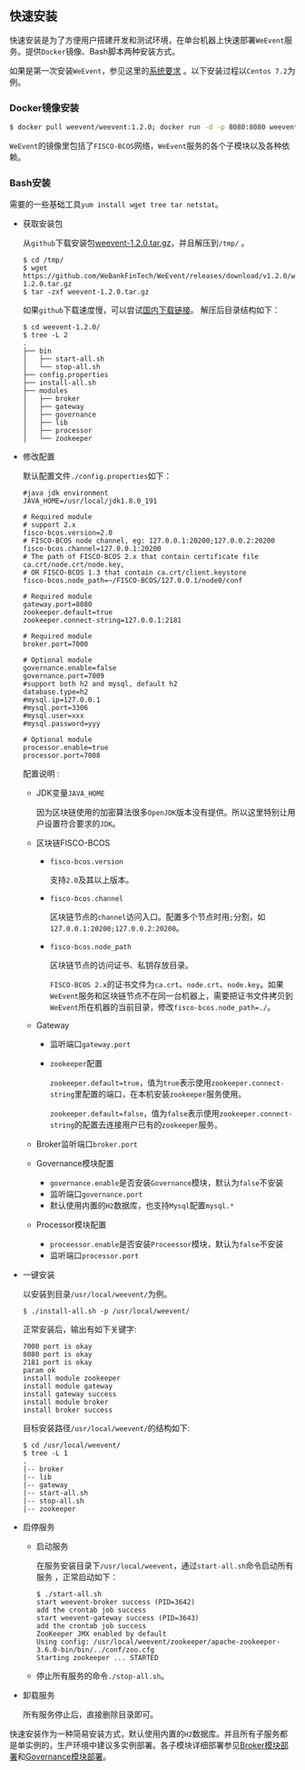 ## 快速安装

快速安装是为了方便用户搭建开发和测试环境，在单台机器上快速部署`WeEvent`服务。提供`Docker`镜像、Bash脚本两种安装方式。

如果是第一次安装`WeEvent`，参见这里的[系统要求](./environment.html) 。以下安装过程以`Centos 7.2`为例。

### Docker镜像安装

  ```bash
  $ docker pull weevent/weevent:1.2.0; docker run -d -p 8080:8080 weevent/weevent:1.2.0 /root/run.sh
  ```

  `WeEvent`的镜像里包括了`FISCO-BCOS`网络，`WeEvent`服务的各个子模块以及各种依赖。


### Bash安装

需要的一些基础工具`yum install wget tree tar netstat`。

- 获取安装包

  从`github`下载安装包[weevent-1.2.0.tar.gz](https://github.com/WeBankFinTech/WeEvent/releases/download/v1.2.0/weevent-1.2.0.tar.gz)，并且解压到`/tmp/` 。

  ```shell
  $ cd /tmp/
  $ wget https://github.com/WeBankFinTech/WeEvent/releases/download/v1.2.0/weevent-1.2.0.tar.gz
  $ tar -zxf weevent-1.2.0.tar.gz
  ```

  如果`github`下载速度慢，可以尝试[国内下载链接](https://www.fisco.com.cn/cdn/weevent/download/releases/v1.2.0/weevent-1.2.0.tar.gz)。
解压后目录结构如下：
  
  ```shell
  $ cd weevent-1.2.0/ 
  $ tree -L 2
  .
  ├── bin
  │   ├── start-all.sh
  │   └── stop-all.sh
  ├── config.properties
  ├── install-all.sh
  ├── modules
  │   ├── broker
  │   ├── gateway
  │   ├── governance
  │   ├── lib
  │   ├── processor
  │   └── zookeeper
  ```
  
- 修改配置

  默认配置文件`./config.properties`如下：

  ```properties
  #java jdk environment
  JAVA_HOME=/usr/local/jdk1.8.0_191
  
  # Required module
  # support 2.x
  fisco-bcos.version=2.0
  # FISCO-BCOS node channel, eg: 127.0.0.1:20200;127.0.0.2:20200
  fisco-bcos.channel=127.0.0.1:20200
  # The path of FISCO-BCOS 2.x that contain certificate file ca.crt/node.crt/node.key,
  # OR FISCO-BCOS 1.3 that contain ca.crt/client.keystore
  fisco-bcos.node_path=~/FISCO-BCOS/127.0.0.1/node0/conf
  
  # Required module
  gateway.port=8080
  zookeeper.default=true
  zookeeper.connect-string=127.0.0.1:2181
  
  # Required module
  broker.port=7000
  
  # Optional module
  governance.enable=false
  governance.port=7009
  #support both h2 and mysql, default h2
  database.type=h2
  #mysql.ip=127.0.0.1
  #mysql.port=3306
  #mysql.user=xxx
  #mysql.password=yyy
  
  # Optional module
  processor.enable=true
  processor.port=7008
  ```
  
  配置说明 :
  
  - JDK变量`JAVA_HOME`
    
    因为区块链使用的加密算法很多`OpenJDK`版本没有提供。所以这里特别让用户设置符合要求的`JDK`。
    
  - 区块链FISCO-BCOS
  
    - `fisco-bcos.version`
  
      支持`2.0`及其以上版本。
  
    - `fisco-bcos.channel`
  
      区块链节点的`channel`访问入口。配置多个节点时用`;`分割，如`127.0.0.1:20200;127.0.0.2:20200`。
  
    - `fisco-bcos.node_path`
  
      区块链节点的访问证书、私钥存放目录。
      
      `FISCO-BCOS 2.x`的证书文件为`ca.crt`、`node.crt`、`node.key`。如果`WeEvent`服务和区块链节点不在同一台机器上，需要把证书文件拷贝到`WeEvent`所在机器的当前目录，修改`fisco-bcos.node_path=./`。
  
  - Gateway
  
    - 监听端口`gateway.port`
  
    - `zookeeper`配置
  
      `zookeeper.default=true`，值为`true`表示使用`zookeeper.connect-string`里配置的端口，在本机安装`zookeeper`服务使用。
  
      `zookeeper.default=false`，值为`false`表示使用`zookeeper.connect-string`的配置去连接用户已有的`zookeeper`服务。
  
  - Broker监听端口`broker.port`
  
  - Governance模块配置
  
    - `governance.enable`是否安装`Governance`模块，默认为`false`不安装
    - 监听端口`governance.port`
    - 默认使用内置的`H2`数据库，也支持`Mysql`配置`mysql.*`
  
  - Processor模块配置
  
    - `proceessor.enable`是否安装`Proceessor`模块，默认为`false`不安装
    - 监听端口`processor.port`
  
- 一键安装

  以安装到目录`/usr/local/weevent/`为例。

  ```shell
  $ ./install-all.sh -p /usr/local/weevent/
  ```

  正常安装后，输出有如下关键字:

  ```
  7000 port is okay
  8080 port is okay
  2181 port is okay
  param ok
  install module zookeeper
  install module gateway 
  install gateway success 
  install module broker 
  install broker success 
  ```

  目标安装路径`/usr/local/weevent/`的结构如下:

  ```shell
  $ cd /usr/local/weevent/
  $ tree -L 1
  .
  |-- broker
  |-- lib
  |-- gateway
  |-- start-all.sh
  |-- stop-all.sh
  |-- zookeeper
  ```

- 启停服务
  - 启动服务

    在服务安装目录下`/usr/local/weevent`，通过`start-all.sh`命令启动所有服务 ，正常启动如下：

    ```shell
    $ ./start-all.sh
    start weevent-broker success (PID=3642)
    add the crontab job success
    start weevent-gateway success (PID=3643)
    add the crontab job success
    ZooKeeper JMX enabled by default
    Using config: /usr/local/weevent/zookeeper/apache-zookeeper-3.6.0-bin/bin/../conf/zoo.cfg
    Starting zookeeper ... STARTED
    ```

  - 停止所有服务的命令`./stop-all.sh`。

- 卸载服务

  所有服务停止后，直接删除目录即可。


快速安装作为一种简易安装方式，默认使用内置的`H2`数据库。并且所有子服务都是单实例的，生产环境中建议多实例部署。各子模块详细部署参见[Broker模块部署](./module/broker.html)和[Governance模块部署](./module/governance.html)。